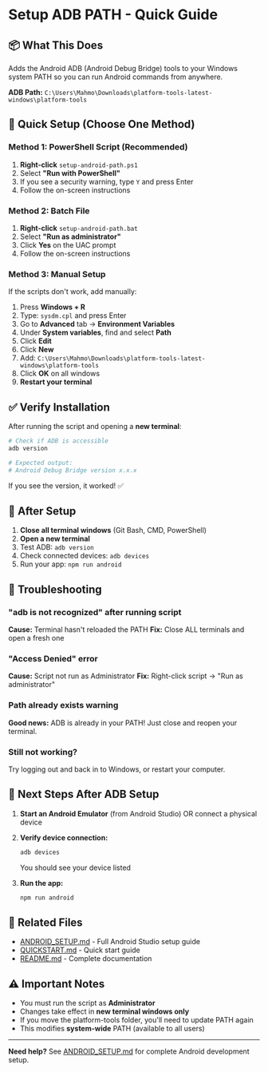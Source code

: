 # Setup ADB PATH - Quick Guide

## 📦 What This Does

Adds the Android ADB (Android Debug Bridge) tools to your Windows system PATH so you can run Android commands from anywhere.

**ADB Path:** `C:\Users\Mahmo\Downloads\platform-tools-latest-windows\platform-tools`

## 🚀 Quick Setup (Choose One Method)

### Method 1: PowerShell Script (Recommended)

1. **Right-click** `setup-android-path.ps1`
2. Select **"Run with PowerShell"**
3. If you see a security warning, type `Y` and press Enter
4. Follow the on-screen instructions

### Method 2: Batch File

1. **Right-click** `setup-android-path.bat`
2. Select **"Run as administrator"**
3. Click **Yes** on the UAC prompt
4. Follow the on-screen instructions

### Method 3: Manual Setup

If the scripts don't work, add manually:

1. Press **Windows + R**
2. Type: `sysdm.cpl` and press Enter
3. Go to **Advanced** tab → **Environment Variables**
4. Under **System variables**, find and select **Path**
5. Click **Edit**
6. Click **New**
7. Add: `C:\Users\Mahmo\Downloads\platform-tools-latest-windows\platform-tools`
8. Click **OK** on all windows
9. **Restart your terminal**

## ✅ Verify Installation

After running the script and opening a **new terminal**:

```bash
# Check if ADB is accessible
adb version

# Expected output:
# Android Debug Bridge version x.x.x
```

If you see the version, it worked! ✅

## 🔄 After Setup

1. **Close all terminal windows** (Git Bash, CMD, PowerShell)
2. **Open a new terminal**
3. Test ADB: `adb version`
4. Check connected devices: `adb devices`
5. Run your app: `npm run android`

## 🐛 Troubleshooting

### "adb is not recognized" after running script

**Cause:** Terminal hasn't reloaded the PATH
**Fix:** Close ALL terminals and open a fresh one

### "Access Denied" error

**Cause:** Script not run as Administrator
**Fix:** Right-click script → "Run as administrator"

### Path already exists warning

**Good news:** ADB is already in your PATH!
Just close and reopen your terminal.

### Still not working?

Try logging out and back in to Windows, or restart your computer.

## 📱 Next Steps After ADB Setup

1. **Start an Android Emulator** (from Android Studio) OR connect a physical device
2. **Verify device connection:**
   ```bash
   adb devices
   ```
   You should see your device listed

3. **Run the app:**
   ```bash
   npm run android
   ```

## 🔗 Related Files

- [ANDROID_SETUP.md](ANDROID_SETUP.md) - Full Android Studio setup guide
- [QUICKSTART.md](QUICKSTART.md) - Quick start guide
- [README.md](README.md) - Complete documentation

## ⚠️ Important Notes

- You must run the script as **Administrator**
- Changes take effect in **new terminal windows only**
- If you move the platform-tools folder, you'll need to update PATH again
- This modifies **system-wide** PATH (available to all users)

---

**Need help?** See [ANDROID_SETUP.md](ANDROID_SETUP.md) for complete Android development setup.

